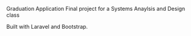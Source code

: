 Graduation Application
Final project for a Systems Anaylsis and Design class

Built with Laravel and Bootstrap. 
